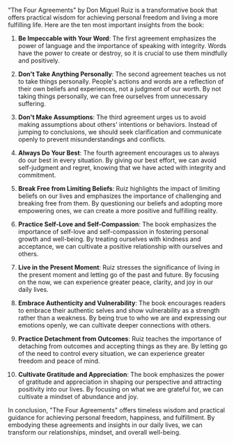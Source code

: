 "The Four Agreements" by Don Miguel Ruiz is a transformative book that offers practical wisdom for achieving personal freedom and living a more fulfilling life. Here are the ten most important insights from the book:

1. **Be Impeccable with Your Word**: The first agreement emphasizes the power of language and the importance of speaking with integrity. Words have the power to create or destroy, so it is crucial to use them mindfully and positively.

2. **Don't Take Anything Personally**: The second agreement teaches us not to take things personally. People's actions and words are a reflection of their own beliefs and experiences, not a judgment of our worth. By not taking things personally, we can free ourselves from unnecessary suffering.

3. **Don't Make Assumptions**: The third agreement urges us to avoid making assumptions about others' intentions or behaviors. Instead of jumping to conclusions, we should seek clarification and communicate openly to prevent misunderstandings and conflicts.

4. **Always Do Your Best**: The fourth agreement encourages us to always do our best in every situation. By giving our best effort, we can avoid self-judgment and regret, knowing that we have acted with integrity and commitment.

5. **Break Free from Limiting Beliefs**: Ruiz highlights the impact of limiting beliefs on our lives and emphasizes the importance of challenging and breaking free from them. By questioning our beliefs and adopting more empowering ones, we can create a more positive and fulfilling reality.

6. **Practice Self-Love and Self-Compassion**: The book emphasizes the importance of self-love and self-compassion in fostering personal growth and well-being. By treating ourselves with kindness and acceptance, we can cultivate a positive relationship with ourselves and others.

7. **Live in the Present Moment**: Ruiz stresses the significance of living in the present moment and letting go of the past and future. By focusing on the now, we can experience greater peace, clarity, and joy in our daily lives.

8. **Embrace Authenticity and Vulnerability**: The book encourages readers to embrace their authentic selves and show vulnerability as a strength rather than a weakness. By being true to who we are and expressing our emotions openly, we can cultivate deeper connections with others.

9. **Practice Detachment from Outcomes**: Ruiz teaches the importance of detaching from outcomes and accepting things as they are. By letting go of the need to control every situation, we can experience greater freedom and peace of mind.

10. **Cultivate Gratitude and Appreciation**: The book emphasizes the power of gratitude and appreciation in shaping our perspective and attracting positivity into our lives. By focusing on what we are grateful for, we can cultivate a mindset of abundance and joy.

In conclusion, "The Four Agreements" offers timeless wisdom and practical guidance for achieving personal freedom, happiness, and fulfillment. By embodying these agreements and insights in our daily lives, we can transform our relationships, mindset, and overall well-being.